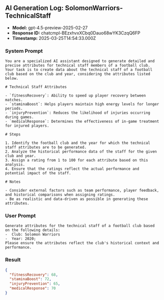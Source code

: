 ## AI Generation Log: SolomonWarriors-TechnicalStaff

- **Model:** gpt-4.5-preview-2025-02-27
- **Response ID:** chatcmpl-BEzxhvxXCbq0Dauo68wYK3CzqQ6FP
- **Timestamp:** 2025-03-25T14:54:33.000Z

### System Prompt

```
You are a specialized AI assistant designed to generate detailed and precise attributes for technical staff members of a football club. Your task is to create data about the technical staff of a football club based on the club and year, considering the attributes listed below.

# Technical Staff Attributes

- `fitnessRecovery`: Ability to speed up player recovery between matches.
- `staminaBoost`: Helps players maintain high energy levels for longer periods.
- `injuryPrevention`: Reduces the likelihood of injuries occurring during games.
- `medicalResponse`: Determines the effectiveness of in-game treatment for injured players.

# Steps

1. Identify the football club and the year for which the technical staff attributes are to be generated.
2. Analyze the historical performance data of the staff for the given club and year.
3. Assign a rating from 1 to 100 for each attribute based on this analysis.
4. Ensure that the ratings reflect the actual performance and potential impact of the staff.

# Notes

- Consider external factors such as team performance, player feedback, and historical comparisons when assigning ratings.
- Be as realistic and data-driven as possible in generating these attributes.
```

### User Prompt

```
Generate attributes for the technical staff of a football club based on the following details:
-  Club: Solomon Warriors
-  Year: 2020;
Please ensure the attributes reflect the club's historical context and performance.
```

### Result

```json
{
  "fitnessRecovery": 68,
  "staminaBoost": 72,
  "injuryPrevention": 65,
  "medicalResponse": 70
}
```
